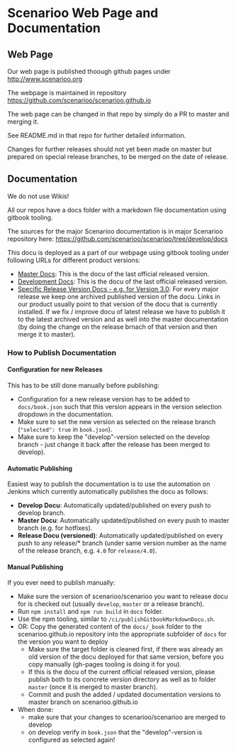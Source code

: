 # Scenarioo Web Page and Documentation

## Web Page

Our web page is published thoough github pages under http://www.scenarioo.org

The webpage is maintained in repository 
https://github.com/scenarioo/scenarioo.github.io

The web page can be changed in that repo by simply do a PR to master and merging it.

See README.md in that repo for further detailed information.

Changes for further releases should not yet been made on master but prepared on special release branches, to be merged on the date of release.

## Documentation

We do not use Wikis!

All our repos have a docs folder with a markdown file documentation using gitbook tooling.

The sources for the major Scenarioo documentation is in major Scenarioo repository here:
https://github.com/scenarioo/scenarioo/tree/develop/docs

This docu is deployed as a part of our webpage using gitbook tooling under following URLs for different product versions:

* [Master Docs](http://scenarioo.org/docs/master/): This is the docu of the last official released version.
* [Development Docs](http://scenarioo.org/docs/develop/): This is the docu of the last official released version.
* [Specific Release Version Docs  - e.g. for Version 3.0](http://scenarioo.org/docs/3.0/): For every major release we keep one archived published version of the docu. Links in our product usually point to that version of the docu that is currently installed. If we fix / improve docu of latest release we have to publish it to the latest archived version and as well into the master documentation (by doing the change on the release brnach of that version and then merge it to master).

###  How to Publish Documentation

#### Configuration for new Releases

This has to be still done manually before publishing:

* Configuration for a new release version has to be added to `docs/book.json` such that this version appears in the version selection dropdown in the documentation.
* Make sure to set the new version as selected on the release branch (`"selected": true` in `book.json`).
* Make sure to keep the "develop"-version selected on the develop branch - just change it back after the release has been merged to develop).

#### Automatic Publishing

Easiest way to publish the documentation is to use the automation on Jenkins which currently automatically publishes the docu as follows:

* **Develop Docu**: Automatically updated/published on every push to develop branch.
* **Master Docu**: Automatically updated/published on every push to master branch (e.g. for hotfixes).
* **Release Docu (versioned)**: Automatically updated/published on every push to any release/* branch (under same version number as the name of the release branch, e.g. `4.0` for `release/4.0`).

#### Manual Publishing 

If you ever need to publish manually:

* Make sure the version of scenarioo/scenarioo you want to release docu for is checked out (usually `develop`, `master` or a release branch).
* Run `npm install` and `npm run build` in `docs` folder.
* Use the npm tooling, similar to `/ci/publishGitbookMarkdownDocu.sh`.
* OR: Copy the generated content of the `docs/_book` folder to the scenarioo.github.io repository into the appropriate subfolder of `docs` for the version you want to deploy
    * Make sure the target folder is cleaned first, if there was already an old version of the docu deployed for that same version, before you copy manually (gh-pages tooling is doing it for you).
    * If this is the docu of the current official released version, please publish both to its concrete version directory as well as to folder `master` (once it is merged to master branch).
    * Commit and push the added / updated documentation versions to master branch on scenarioo.github.io    
* When done: 
    * make sure that your changes to scenarioo/scenarioo are merged to develop 
    * on develop verify in `book.json` that the "develop"-version is configured as selected again!
